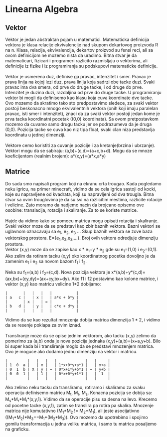 # Linearna Algebra

## Vektor
Vektor je jedan abstraktan pojam u matematici.
Matematicka definicija vektora je klasa relacije ekvivalencije nad skupom
dekartovog proizvoda R na n. Klasa, relacija, ekvivalencija, dekartov proizvod su fensi reci,
ali sa ovom definicijom ne mozemo nista da uradimo.
Bitna stvar je da matematicari, fizicari i programeri razlicito razmisljaju o vektorima,
ali definicije iz fizike i iz programiranja su podskupovi matematicke definicije.
<br><br>
Vektor je usmerena duz, definise ga pravac, intenzitet i smer.
Pravac je prava linija na kojoj lezi duz, prava linija koja sadrzi obe tacke duzi.
Svaki pravac ima dva smera, od prve do druge tacke, i od druge do prve.
Intenzitet je duzina duzi, razdaljina od prve do druge tacke.
U programiranju vektor bi mogli da definisemo kao klasu koja cuva koordinate dve tacke.
Ovo mozemo da skratimo tako sto predpostavimo sledece, za svaki vektor postoji beskonacno mnogo ekvivalentnih vektora
(onih koji imaju paralelan pravac, isti smer i intenzitet), znaci da za svaki vektor postoji jedan kome je prva tacka 
koordinatni pocetak ((0,0) koordinata). Sa ovom pretpostavkom mozemo da cuvamo samo drugu tacku jer se podrazumeva da je druga (0,0).
Pozicija tacke se cuva kao niz tipa float, svaki clan niza predstavlja koordinatu u jednoj dimenziji.
<br><br>
Vektore cemo koristiti za cuvanje pozicije i za kretanje(brzina i ubrzanje).
Vektori mogu da se sabiraju: (a,b)+(c,d)=(a+c,b+d).
Mogu da se mnoze koeficijentom (realnim brojem): a\*(x,y)=(a\*x,a\*y)

## Matrice
Do sada smo napisali program koji na ekranu crta trougao. Kada pogledamo neku igricu, na primer minecraft,
vidimo da se cela igrica sastoji od kocki, koje su napravljene od kvadrata, koji su napravljeni od dva trougla.
Bitna stvar sa ovim trouglovima je da su svi na razlicitim mestima, razlicite rotacije i velicine.
Zato moramo da nadjemo nacin da brojcano opisemo ove osobine: translacija, rotacija i skaliranje.
Za to se koriste matrice.
<br><br>
Hajde da vidimo kako se pomocu matrica mogu opisati rotacija i skaliranje. Svaki vektor moze da se predstavi kao zbir baznih vektora.
Bazni vektori se uglavnom oznacavaju sa e<sub>1</sub>, e<sub>2</sub>, e<sub>3</sub> ... Skup baznih vektora se zove baza vektorskog prostora.
E={e<sub>1</sub>,e<sub>2</sub>,e<sub>3</sub>,...}. Broj ovih vektora odredjuje dimenziju prostora.
<br>
Vektor (x,y) moze da se zapise kao x \* e<sub>1</sub>+y \* e<sub>2</sub> gde su e<sub>1</sub>=(1,0) i e<sub>2</sub>=(0,1).
Ako zelim da rotiram tacku (x,y) oko koordinatnog pocetka dovoljno je da zamenim e<sub>1</sub> i e<sub>2</sub> sa novom bazom f<sub>1</sub> i f<sub>2</sub>.

Neka su f<sub>1</sub>=(a,b) i f<sub>2</sub>=(c,d). Nova pozicija vektora je x*(a,b)+y*(c,d)=(ax,bx)+(cy,dy)=(ax+cy,bx+dy).
Ako f1 i f2 postavimo kao kolone matrice, i vektor (x,y) kao matricu velicine 1*2 dobijamo:
```
|       |   |   |   |           |
| a   c |   | x |   | a*x + b*y |
|       | x |   | = |           |
| b   d |   | y |   | c*x + d*y |
|       |   |   |   |           |
```
Vidimo da se kao rezultat mnozenja dobija matrica dimenziija 1 * 2, i vidimo da se resenje poklapa za ovim iznad.
<br><br>
Transliranje moze da se opise jednim vektorom, ako tacku (x,y) zelimo da pomerimo za (a,b) onda je nova pozicija jednaka
(x,y)+(a,b)=(x+a,y+b). Bilo bi super kada bi i transliranje moglo da se predstavi mnozenjem matrica. Ovo je moguce ako dodamo jednu dimenziju na vektor i matricu.
```
|         |   |   |   |             |   |     |
| 1  0  a |   | x |   | 1*x+0*y+a*1 |   | x+a |
| 0  1  b | X | y | = | 0*x+1*y+b*1 | = | y+b |
| 0  0  1 |   | 1 |   | 0*x+0*y+1*1 |   |  1  |
|         |   |   |   |             |   |     |
```
Ako zelimo neku tacku da transliramo, rotiramo i skaliramo za svaku operaciju definisemo matricu M<sub>t</sub>, M<sub>r</sub>,
M<sub>s</sub>. Konacna pozicija se dobija sa: M<sub>s</sub>\*M<sub>r</sub>\*M<sub>t</sub>\*(x,y,1). Vidimo da se operacije pisu sa desna na levo.
Krecemo od pocetne tacke (x,y,1), zatim se translira pa rotira pa skalira. Mnozenje matrica nije komutativno (M<sub>1</sub>*M<sub>2</sub> != M<sub>2</sub>*M<sub>1</sub>),
ali jeste asocijativno ((M<sub>1</sub>\*M<sub>2</sub>)\*M<sub>3</sub>==M<sub>1</sub>\*(M<sub>2</sub>\*M<sub>3</sub>)).
Ovo mozemo da upotrebimo i spojimo gomilu transformacija u jednu veliku matricu, i samo tu matricu posaljemo na graficku.


